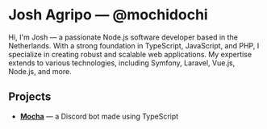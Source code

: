 # Josh Agripo &mdash; @mochidochi

Hi, I'm Josh &mdash; a passionate Node.js software developer based in the Netherlands. With a strong foundation in TypeScript, JavaScript, and PHP, I specialize in creating robust and scalable web applications. My expertise extends to various technologies, including Symfony, Laravel, Vue.js, Node.js, and more.

## Projects

- **[Mocha](https://github.com/mochidochi/Chocolate)** &mdash; a Discord bot made using TypeScript
